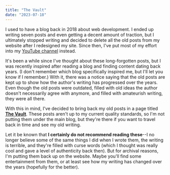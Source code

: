 ```yaml
---
title: "The Vault"
date: "2023-07-18"
---
```


I used to have a blog back in 2018 about web development. I ended up writing seven posts and even getting a decent amount of traction, but I ultimately stopped writing and decided to delete all the old posts from my website after I redesigned my site. Since then, I've put most of my effort into my [YouTube channel](https://youtube.com/@ericmurphyxyz) instead.

It's been a while since I've thought about these long-forgotten posts, but I was recently inspired after reading a blog and finding content dating back years. (I don't remember which blog specifically inspired me, but I'll let you know if I remember.) With it, there was a notice saying that the old posts are kept up to show how the author's writing has progressed over the years. Even though the old posts were outdated, filled with old ideas the author doesn't necessarily agree with anymore, and filled with amateurish writing, they were all there.

With this in mind, I've decided to bring back my old posts in a page titled **[The Vault](/vault)**. These posts aren't up to my current quality standards, so I'm not putting them under the main blog, but they're there if you want to travel back in time and see my old writing.

Let it be known that **I certainly do not recommend reading these**--I no longer believe some of the same things I did when I wrote them, the writing is terrible, and they're filled with curse words (which I thought was really cool and gave a level of authenticity back then). But for archival reasons, I'm putting them back up on the website. Maybe you'll find some entertainment from them, or at least see how my writing has changed over the years (hopefully for the better).
